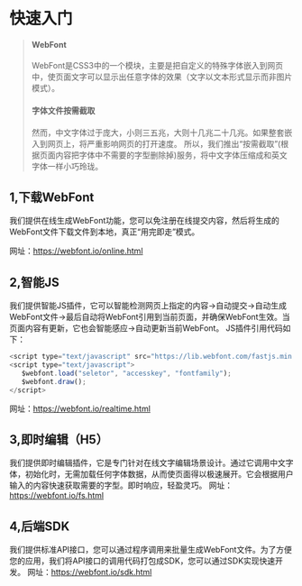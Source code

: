 # 快速入门

> #### WebFont
> WebFont是CSS3中的一个模块，主要是把自定义的特殊字体嵌入到网页中，使页面文字可以显示出任意字体的效果（文字以文本形式显示而非图片模式）。
> #### 字体文件按需截取
> 然而，中文字体过于庞大，小则三五兆，大则十几兆二十几兆。如果整套嵌入到网页上，将严重影响网页的打开速度。
> 所以，我们推出“按需截取”(根据页面内容把字体中不需要的字型删除掉)服务，将中文字体压缩成和英文字体一样小巧玲珑。


## 1,下载WebFont
我们提供在线生成WebFont功能，您可以免注册在线提交内容，然后将生成的WebFont文件下载文件到本地，真正“用完即走”模式。

网址：https://webfont.io/online.html


## 2,智能JS
我们提供智能JS插件，它可以智能检测网页上指定的内容→自动提交→自动生成WebFont文件→最后自动将WebFont引用到当前页面，并确保WebFont生效。当页面内容有更新，它也会智能感应→自动更新当前WebFont。
JS插件引用代码如下：

``` javascript
<script type="text/javascript" src="https://lib.webfont.com/fastjs.min.js"></script>
<script type="text/javascript">
   $webfont.load("seletor", "accesskey", "fontfamily");
   $webfont.draw();
</script>
```
网址：https://webfont.io/realtime.html

## 3,即时编辑（H5）
我们提供即时编辑插件，它是专门针对在线文字编辑场景设计。通过它调用中文字体，初始化时，无需加载任何字体数据，从而使页面得以极速展开。它会根据用户输入的内容快速获取需要的字型。即时响应，轻盈灵巧。
网址：https://webfont.io/fs.html


## 4,后端SDK
我们提供标准API接口，您可以通过程序调用来批量生成WebFont文件。为了方便您的应用，我们将API接口的调用代码打包成SDK，您可以通过SDK实现快速开发。
网址：https://webfont.io/sdk.html

